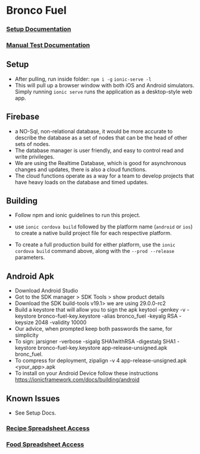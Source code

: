 # Bronco Fuel

### [Setup Documentation](https://docs.google.com/document/d/1no3_boTWDg3TmVCAs5MlSsOi85rqgbfbDmeNilEhXHI/edit?usp=sharing)

### [Manual Test Documentation](https://docs.google.com/document/d/1SEqOCs096Gtt8I0I5kdrrX61ftj3SWmi7e_63U6zKWs/edit?usp=sharing)

## Setup
- After pulling, run inside folder:
`npm i -g`
`ionic-serve -l`
- This will pull up a browser window with both iOS and Android simulators. Simply running `ionic serve` runs the application as a desktop-style web app.
## Firebase
- a NO-Sql, non-relational database, it would be more accurate to describe the database as a set of nodes that can be the head of other sets of nodes.
- The database manager is user friendly, and easy to control read and write privileges.
- We are using the Realtime Database, which is good for asynchronous changes and updates, there is also a cloud functions.
- The cloud functions operate as a way for a team to develop projects that have heavy loads on the database and timed updates.
## Building

- Follow npm and ionic guidelines to run this project. 
- use `ionic cordova build` followed by the platform name (`android` or `ios`) to create a native build project file for each respective platform.

- To create a full production build for either platform, use the `ionic cordova build` command above, along with the `--prod --release` parameters.

## Android Apk
   - Download Android Studio
   - Got to the SDK manager > SDK Tools > show product details
   - Download the SDK build-tools v19.1> we are using 29.0.0-rc2
   - Build a keystore that will allow you to sign the apk
      keytool -genkey -v -keystore bronco-fuel-key.keystore -alias bronco_fuel -keyalg RSA -keysize 2048 -validity 10000
   - Our advice, when prompted keep both passwords the same, for simplicity
   - To sign:
         jarsigner -verbose -sigalg SHA1withRSA -digestalg SHA1 -keystore bronco-fuel-key.keystore app-release-unsigned.apk bronc_fuel.
   - To compress for deployment, 
      zipalign -v 4 app-release-unsigned.apk <your_app>.apk
   - To install on your Android Device follow these instructions
        https://ionicframework.com/docs/building/android
        
       
## Known Issues
- See Setup Docs.

### [Recipe Spreadsheet Access](https://docs.google.com/spreadsheets/d/1Mq1VMv3s3y7RVxYli8dbiSiJllthyyfrsqME3C-3eAw/edit?usp=sharing)

### [Food Spreadsheet Access](https://docs.google.com/spreadsheets/d/1YYhiSgtEh3QdEvazxbTcN9OujIMVK6KiGh8KfM7eUZY/edit?usp=sharing)

